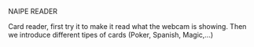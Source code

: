 NAIPE READER

Card reader, first try it to make it read what the webcam is showing. Then we introduce different tipes of cards (Poker, Spanish, Magic,...)